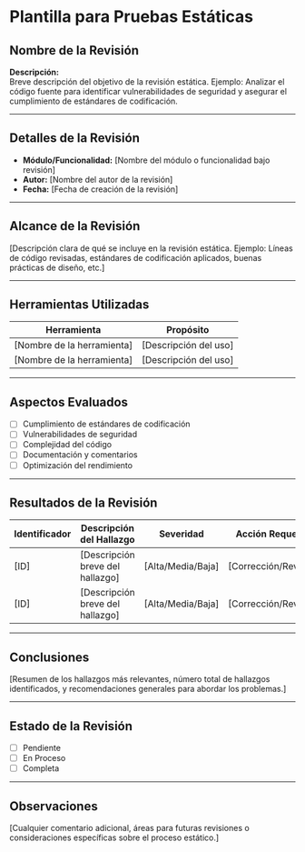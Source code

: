 # Plantilla para Pruebas Estáticas

## Nombre de la Revisión

**Descripción:**  
Breve descripción del objetivo de la revisión estática. Ejemplo: Analizar el código fuente para identificar vulnerabilidades de seguridad y asegurar el cumplimiento de estándares de codificación.

---

## Detalles de la Revisión

- **Módulo/Funcionalidad:** [Nombre del módulo o funcionalidad bajo revisión]  
- **Autor:** [Nombre del autor de la revisión]  
- **Fecha:** [Fecha de creación de la revisión]  

---

## Alcance de la Revisión

[Descripción clara de qué se incluye en la revisión estática. Ejemplo: Líneas de código revisadas, estándares de codificación aplicados, buenas prácticas de diseño, etc.]

---

## Herramientas Utilizadas

| Herramienta         | Propósito                        |
|---------------------|----------------------------------|
| [Nombre de la herramienta] | [Descripción del uso]         |
| [Nombre de la herramienta] | [Descripción del uso]         |

---

## Aspectos Evaluados

- [ ] Cumplimiento de estándares de codificación  
- [ ] Vulnerabilidades de seguridad  
- [ ] Complejidad del código  
- [ ] Documentación y comentarios  
- [ ] Optimización del rendimiento  

---

## Resultados de la Revisión

| Identificador | Descripción del Hallazgo            | Severidad  | Acción Requerida           |
|---------------|-------------------------------------|------------|----------------------------|
| [ID]          | [Descripción breve del hallazgo]   | [Alta/Media/Baja] | [Corrección/Revisión]      |
| [ID]          | [Descripción breve del hallazgo]   | [Alta/Media/Baja] | [Corrección/Revisión]      |

---

## Conclusiones

[Resumen de los hallazgos más relevantes, número total de hallazgos identificados, y recomendaciones generales para abordar los problemas.]

---

## Estado de la Revisión

- [ ] Pendiente  
- [ ] En Proceso  
- [ ] Completa  

---

## Observaciones

[Cualquier comentario adicional, áreas para futuras revisiones o consideraciones específicas sobre el proceso estático.]
